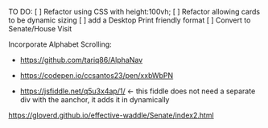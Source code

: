 TO DO:
[ ] Refactor using CSS with height:100vh; 
[ ] Refactor allowing cards to be dynamic sizing
[ ] add a Desktop Print friendly format
[ ] Convert to Senate/House Visit

Incorporate Alphabet Scrolling:
 - https://github.com/tariq86/AlphaNav
 - https://codepen.io/ccsantos23/pen/xxbWbPN


- https://jsfiddle.net/q5u3x4ap/1/ <- this fiddle does not need a separate div with the aanchor, it adds it in dynamically


https://gloverd.github.io/effective-waddle/Senate/index2.html
